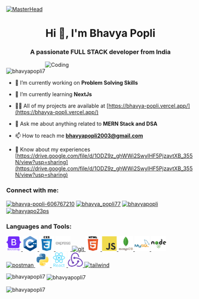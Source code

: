 [![MasterHead](https://user-images.githubusercontent.com/90236635/232446433-d5540fa2-fe28-4bb8-b929-cdb51fe61336.gif)](https://bhavyapopli.io)
<h1 align="center">Hi 👋, I'm Bhavya Popli</h1>
<h3 align="center">A passionate FULL STACK developer from India</h3>

<img align="right" alt="Coding" width="400" src="https://media2.giphy.com/media/v1.Y2lkPTc5MGI3NjExb3BleDZoNnRpcWVta3RjbnV5dHR1Zzdjc2lhZHo1MHdrb3JwZG1qdyZlcD12MV9pbnRlcm5hbF9naWZfYnlfaWQmY3Q9Zw/2IudUHdI075HL02Pkk/giphy.webp">

<p align="left"> <img src="https://komarev.com/ghpvc/?username=bhavyapopli7&label=Profile%20views&color=0e75b6&style=flat" alt="bhavyapopli7" /> </p>

- 🔭 I’m currently working on **Problem Solving Skills**

- 🌱 I’m currently learning **NextJs**

- 👨‍💻 All of my projects are available at [https://bhavya-popli.vercel.app/](https://bhavya-popli.vercel.app/)

- 💬 Ask me about anything related to **MERN Stack and DSA**

- 📫 How to reach me **bhavyapopli2003@gmail.com**

- 📄 Know about my experiences [https://drive.google.com/file/d/1ODZ9z_ghWWi2SwyIHF5PjzavtXB_355N/view?usp=sharing](https://drive.google.com/file/d/1ODZ9z_ghWWi2SwyIHF5PjzavtXB_355N/view?usp=sharing)

<h3 align="left">Connect with me:</h3>
<p align="left">
<a href="https://linkedin.com/in/bhavya-popli-606767210" target="blank"><img align="center" src="https://raw.githubusercontent.com/rahuldkjain/github-profile-readme-generator/master/src/images/icons/Social/linked-in-alt.svg" alt="bhavya-popli-606767210" height="30" width="40" /></a>
<a href="https://instagram.com/bhavya_popli77" target="blank"><img align="center" src="https://raw.githubusercontent.com/rahuldkjain/github-profile-readme-generator/master/src/images/icons/Social/instagram.svg" alt="bhavya_popli77" height="30" width="40" /></a>
<a href="https://www.leetcode.com/bhavyapopli" target="blank"><img align="center" src="https://raw.githubusercontent.com/rahuldkjain/github-profile-readme-generator/master/src/images/icons/Social/leet-code.svg" alt="bhavyapopli" height="30" width="40" /></a>
<a href="https://auth.geeksforgeeks.org/user/bhavyapo23ps" target="blank"><img align="center" src="https://raw.githubusercontent.com/rahuldkjain/github-profile-readme-generator/master/src/images/icons/Social/geeks-for-geeks.svg" alt="bhavyapo23ps" height="30" width="40" /></a>
</p>

<h3 align="left">Languages and Tools:</h3>
<p align="left"> <a href="https://getbootstrap.com" target="_blank" rel="noreferrer"> <img src="https://raw.githubusercontent.com/devicons/devicon/master/icons/bootstrap/bootstrap-plain-wordmark.svg" alt="bootstrap" width="40" height="40"/> </a> <a href="https://www.w3schools.com/cpp/" target="_blank" rel="noreferrer"> <img src="https://raw.githubusercontent.com/devicons/devicon/master/icons/cplusplus/cplusplus-original.svg" alt="cplusplus" width="40" height="40"/> </a> <a href="https://www.w3schools.com/css/" target="_blank" rel="noreferrer"> <img src="https://raw.githubusercontent.com/devicons/devicon/master/icons/css3/css3-original-wordmark.svg" alt="css3" width="40" height="40"/> </a> <a href="https://expressjs.com" target="_blank" rel="noreferrer"> <img src="https://raw.githubusercontent.com/devicons/devicon/master/icons/express/express-original-wordmark.svg" alt="express" width="40" height="40"/> </a> <a href="https://git-scm.com/" target="_blank" rel="noreferrer"> <img src="https://www.vectorlogo.zone/logos/git-scm/git-scm-icon.svg" alt="git" width="40" height="40"/> </a> <a href="https://www.w3.org/html/" target="_blank" rel="noreferrer"> <img src="https://raw.githubusercontent.com/devicons/devicon/master/icons/html5/html5-original-wordmark.svg" alt="html5" width="40" height="40"/> </a> <a href="https://developer.mozilla.org/en-US/docs/Web/JavaScript" target="_blank" rel="noreferrer"> <img src="https://raw.githubusercontent.com/devicons/devicon/master/icons/javascript/javascript-original.svg" alt="javascript" width="40" height="40"/> </a> <a href="https://www.mongodb.com/" target="_blank" rel="noreferrer"> <img src="https://raw.githubusercontent.com/devicons/devicon/master/icons/mongodb/mongodb-original-wordmark.svg" alt="mongodb" width="40" height="40"/> </a> <a href="https://www.mysql.com/" target="_blank" rel="noreferrer"> <img src="https://raw.githubusercontent.com/devicons/devicon/master/icons/mysql/mysql-original-wordmark.svg" alt="mysql" width="40" height="40"/> </a> <a href="https://nodejs.org" target="_blank" rel="noreferrer"> <img src="https://raw.githubusercontent.com/devicons/devicon/master/icons/nodejs/nodejs-original-wordmark.svg" alt="nodejs" width="40" height="40"/> </a> <a href="https://postman.com" target="_blank" rel="noreferrer"> <img src="https://www.vectorlogo.zone/logos/getpostman/getpostman-icon.svg" alt="postman" width="40" height="40"/> </a> <a href="https://www.python.org" target="_blank" rel="noreferrer"> <img src="https://raw.githubusercontent.com/devicons/devicon/master/icons/python/python-original.svg" alt="python" width="40" height="40"/> </a> <a href="https://reactjs.org/" target="_blank" rel="noreferrer"> <img src="https://raw.githubusercontent.com/devicons/devicon/master/icons/react/react-original-wordmark.svg" alt="react" width="40" height="40"/> </a> <a href="https://redux.js.org" target="_blank" rel="noreferrer"> <img src="https://raw.githubusercontent.com/devicons/devicon/master/icons/redux/redux-original.svg" alt="redux" width="40" height="40"/> </a> <a href="https://tailwindcss.com/" target="_blank" rel="noreferrer"> <img src="https://www.vectorlogo.zone/logos/tailwindcss/tailwindcss-icon.svg" alt="tailwind" width="40" height="40"/> </a> </p>

<p><img align="left" src="https://github-readme-stats.vercel.app/api/top-langs?username=bhavyapopli7&show_icons=true&locale=en&layout=compact" alt="bhavyapopli7" /></p>

<p>&nbsp;<img align="center" src="https://github-readme-stats.vercel.app/api?username=bhavyapopli7&show_icons=true&locale=en" alt="bhavyapopli7" /></p>

<p><img align="center" src="https://github-readme-streak-stats.herokuapp.com/?user=bhavyapopli7&" alt="bhavyapopli7" /></p>
